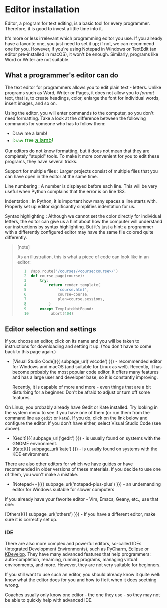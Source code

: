 # Editor installation

Editor, a program for text editing, is a basic tool for every programmer.
Therefore, it is good to invest a little time into it.

It's more or less irrelevant which programming editor you use.
If you already have a favorite one, you just need to set it up; if not, we can recommend one for you.
However, if you're using Notepad in Windows or TextEdit (an editor pre-installed in macOS), it won't be enough.
Similarly, programs like Word or Writer are not suitable.

## What a programmer's editor can do

The text editor for programmers allows you to edit plain text - letters.
Unlike programs such as Word, Writer or Pages, it does not allow you to *format* text, that is, to create headings, color, enlarge the font for individual words, insert images, and so on.

Using the editor, you will enter commands to the computer, so you don't need formatting.
Take a look at the difference between the following commands for someone who has to follow them:

* Draw me a lamb!
* <font color="green">Draw <big><big>me</big> <u>a lamb</u>!</big></font>

Our editors do not know formatting, but it does not mean that they are completely "stupid" tools.
To make it more convenient for you to edit these programs, they have several tricks.

Support for multiple files
:   Larger projects consist of multiple files that you can have open in the editor at the same time.

Line numbering
:   A number is displayed before each line.
    This will be very useful when Python complains that the error is on line 183.

Indentation
:   In Python, it is important how many spaces a line starts with.
    Properly set up editor significantly simplifies indentation for us.

Syntax highlighting
:    Although we cannot set the color directly for individual letters,
    the editor can give us a hint about how the computer will understand our instructions by syntax highlighting.
    But it's just a hint: a programmer with a differently configured editor may have the same file colored quite differently.

> [note]
>
> As an illustration, this is what a piece of code can look like in an editor:
> 
>```python
>    1  @app.route('/courses/<course:course>/')
>    2  def course_page(course):
>    3      try:
>    4          return render_template(
>    5              'course.html',
>    6              course=course,
>    7              plan=course.sessions,
>    8          )
>    9      except TemplateNotFound:
>    10          abort(404)
>```

## Editor selection and settings

If you choose an editor, click on its name and you will be taken to instructions for downloading and setting it up.
(You don't have to come back to this page again.)

* [Visual Studio Code]({{ subpage_url('vscode') }}) - recommended editor for Windows and macOS (and suitable for Linux as well).
  Recently, it has become probably the most popular code editor.
  It offers many features and has a large user and developer base, so it is constantly improving.

  Recently, it is capable of more and more - even things that are a bit disturbing for a beginner.
  Don't be afraid to adjust or turn off some features.

On Linux, you probably already have Gedit or Kate installed.
Try looking in the system menu to see if you have one of them (or run them from the command line as `gedit` or `kate`).
If you do, click on the link below and configure the editor.
If you don't have either, select Visual Studio Code (see above).

* [Gedit]({{ subpage_url('gedit') }}) - is usually found on systems with the GNOME environment.
* [Kate]({{ subpage_url('kate') }}) - is usually found on systems with the KDE environment.

There are also other editors for which we have guides or have recommended in older versions of these materials.
If you decide to use one of them, you won't make a mistake.

* [Notepad++]({{ subpage_url('notepad-plus-plus') }}) - an undemanding editor for Windows suitable for slower computers

If you already have your favorite editor - Vim, Emacs, Geany, etc., use that one:

[Others]({{ subpage_url('others') }}) - If you have a different editor, make sure it is correctly set up.

### IDE

There are also more complex and powerful editors, so-called IDEs (Integrated Development Environments), such as [PyCharm], [Eclipse] or [KDevelop].
They have many advanced features that help programmers: auto-completion, renaming, running programs, managing virtual environments, and more. 
However, they are not very suitable for beginners.

If you still want to use such an editor, you should already know it quite well: know what the editor does for you and how to fix it when it does soething wrong.

Coaches usually only know one editor - the one they use - so they may not be able to quickly help with advanced IDE.

[PyCharm]: https://www.jetbrains.com/pycharm/
[Eclipse]: https://eclipse.org/
[KDevelop]: https://www.kdevelop.org/
